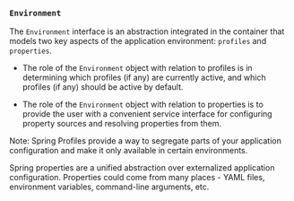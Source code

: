 ### `Environment`
	
The `Environment` interface is an abstraction integrated in the container that models two key aspects of the application environment: `profiles` and `properties`.

* The role of the `Environment` object with relation to profiles is in determining which profiles (if any) are currently active, and which profiles (if any) should be active by default.

* The role of the `Environment` object with relation to properties is to provide the user with a convenient service interface for configuring property sources 
and resolving properties from them.

Note:
Spring Profiles provide a way to segregate parts of your application configuration and make it only available in certain environments.

Spring properties are a unified abstraction over externalized application configuration. Properties could come from many places - YAML files, environment variables, command-line arguments, etc. 